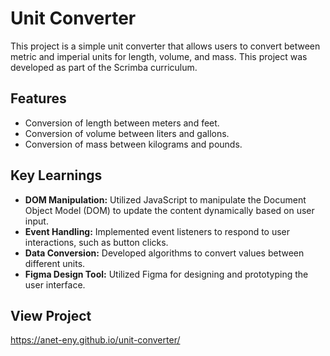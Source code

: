 # Unit Converter

This project is a simple unit converter that allows users to convert between metric and imperial units for length, volume, and mass. This project was developed as part of the Scrimba curriculum.

## Features

- Conversion of length between meters and feet.
- Conversion of volume between liters and gallons.
- Conversion of mass between kilograms and pounds.

## Key Learnings

- **DOM Manipulation:** Utilized JavaScript to manipulate the Document Object Model (DOM) to update the content dynamically based on user input.
- **Event Handling:** Implemented event listeners to respond to user interactions, such as button clicks.
- **Data Conversion:** Developed algorithms to convert values between different units.
- **Figma Design Tool:** Utilized Figma for designing and prototyping the user interface.

## View Project

https://anet-eny.github.io/unit-converter/
